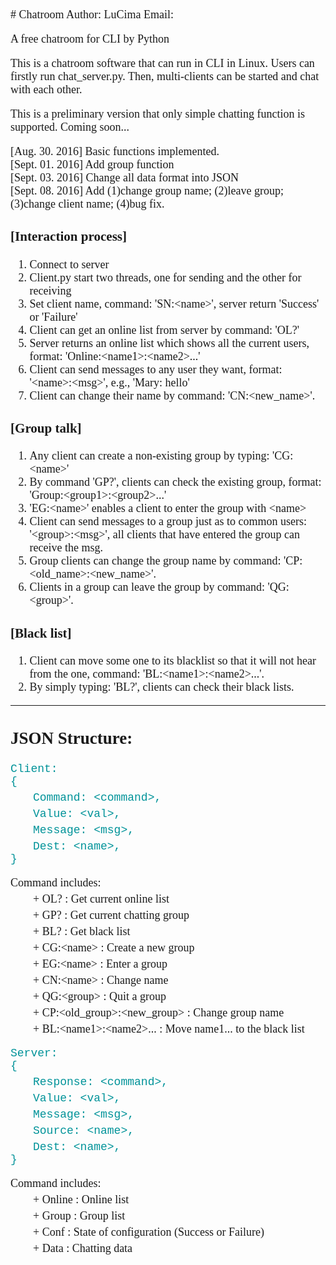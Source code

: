<font face="Corbel" size=4>
# Chatroom   
Author: LuCima   
Email:  <houlu@lucima.cn>  

A free chatroom for CLI by Python

This is a chatroom software that can run in CLI in Linux. Users can firstly run chat\_server.py. Then, multi-clients can be started and chat with each other. 

This is a preliminary version that only simple chatting function is supported. Coming soon...

[Aug.  30. 2016] Basic functions implemented.  
[Sept. 01. 2016] Add group function  
[Sept. 03. 2016] Change all data format into JSON  
[Sept. 08. 2016] Add (1)change group name; (2)leave group; (3)change client name; (4)bug fix.  

### [Interaction process]  

1. Connect to server
2. Client.py start two threads, one for sending and the other for receiving
3. Set client name, command: 'SN:\<name\>', server return 'Success' or 'Failure'
4. Client can get an online list from server by command: 'OL?'
5. Server returns an online list which shows all the current users, format: 'Online:\<name1\>:\<name2\>...'
6. Client can send messages to any user they want, format: '\<name\>:\<msg\>', e.g., 'Mary: hello'
7. Client can change their name by command: 'CN:\<new\_name\>'.


### [Group talk]

1. Any client can create a non-existing group by typing: 'CG:\<name\>'
2. By command 'GP?', clients can check the existing group, format: 'Group:\<group1\>:\<group2\>...'
3. 'EG:\<name\>' enables a client to enter the group with \<name>
4. Client can send messages to a group just as to common users: '\<group\>:\<msg\>', all clients that have entered the group can receive the msg. 
5. Group clients can change the group name by command: 'CP:\<old\_name\>:\<new\_name\>'.
6. Clients in a group can leave the group by command: 'QG:\<group\>'.

### [Black list]

1. Client can move some one to its blacklist so that it will not hear from the one, command: 'BL:\<name1\>:\<name2\>...'.
2. By simply typing: 'BL?', clients can check their black lists.  

--- 

## JSON Structure:

<font face="Courier New" color="0x993399">Client:  
{  
　　Command: \<command\>,  
　　Value: \<val\>,  
　　Message: \<msg\>,  
　　Dest: \<name\>,  
}  </font>

Command includes:    
　　+	OL?                         	    : Get current online list  
　　+	GP?                         		: Get current chatting group  
　　+	BL?                         		: Get black list  
　　+	CG:\<name\>                  		: Create a new group  
　　+	EG:\<name\>                  		: Enter a group  
　　+	CN:\<name\>                  		: Change name  
　　+	QG:\<group\>                  		: Quit a group  
　　+	CP:\<old\_group\>:\<new\_group\>    : Change group name  
　　+	BL:\<name1\>:\<name2\>...           : Move name1... to the black list  

<font face="Courier New" color="0x993399">Server:  
{  
　　Response: \<command\>,  
　　Value: \<val\>,  
　　Message: \<msg\>,  
　　Source: \<name\>,  
　　Dest: \<name\>,  
}</font>

Command includes:  
　　+	Online      : Online list    
　　+	Group       : Group list  
　　+	Conf        : State of configuration (Success or Failure)  
　　+	Data        : Chatting data    

</font>
